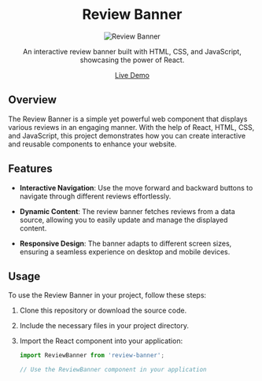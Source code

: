 <div align="center">

# Review Banner

</div>

<div align="center">

![Review Banner](screenshot.png)

</div>

<div align="center">

<p> An interactive review banner built with HTML, CSS, and JavaScript, showcasing the power of React. </p>

</div>

<div align="center">

[<ins>Live Demo</ins>](https://review-banner.netlify.app/)

</div>

## Overview

The Review Banner is a simple yet powerful web component that displays various reviews in an engaging manner. With the help of React, HTML, CSS, and JavaScript, this project demonstrates how you can create interactive and reusable components to enhance your website.

## Features

- **Interactive Navigation**: Use the move forward and backward buttons to navigate through different reviews effortlessly.

- **Dynamic Content**: The review banner fetches reviews from a data source, allowing you to easily update and manage the displayed content.

- **Responsive Design**: The banner adapts to different screen sizes, ensuring a seamless experience on desktop and mobile devices.

## Usage

To use the Review Banner in your project, follow these steps:

1. Clone this repository or download the source code.

2. Include the necessary files in your project directory.

3. Import the React component into your application:

   ```javascript
   import ReviewBanner from 'review-banner';

   // Use the ReviewBanner component in your application
